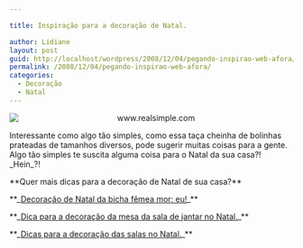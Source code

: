 ```yaml
---

title: Inspiração para a decoração de Natal.

author: Lidiane
layout: post
guid: http://localhost/wordpress/2008/12/04/pegando-inspirao-web-afora/
permalink: /2008/12/04/pegando-inspirao-web-afora/
categories:
  - Decoração
  - Natal
---
```

<p style="text-align: center;">
  <img class="aligncenter" style="display: block; float: none; margin-left: auto; margin-right: auto;" title="www.realsimple.com" src="http://img.timeinc.net/realsimple/i/p/Dec06/1206_holdecorating_10.jpg" alt="www.realsimple.com" />
</p>

<p style="text-align: left;">
  Interessante como algo tão simples, como essa taça cheinha de bolinhas prateadas de tamanhos diversos, pode sugerir muitas coisas para a gente. Algo tão simples te suscita alguma coisa para o Natal da sua casa?! _Hein_?!
</p>

<p style="text-align: left;">
  **Quer mais dicas para a decoração de Natal de sua casa?**
</p>

<p style="text-align: left;">
  **_<a href="http://www.trololodemulher.com.br/2009/12/17/decoracao-de-natal/" target="_self">Decoração de Natal da bicha fêmea mor: eu!</a>_**
</p>

<p style="text-align: left;">
  **_<a href="http://www.trololodemulher.com.br/2009/12/10/decoracao-da-mesa-de-natal/" target="_self">Dica para a decoração da mesa da sala de jantar no Natal.</a>_**
</p>

<p style="text-align: left;">
  **_<a href="http://www.trololodemulher.com.br/2009/12/01/dicas-decoracao-de-natal/" target="_self">Dicas para a decoração das salas no Natal.</a>_**
</p>

<p style="text-align: center;">
   
</p>